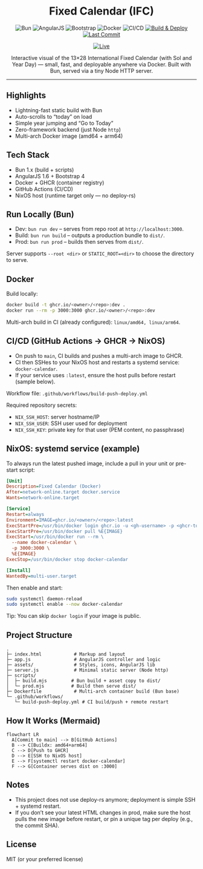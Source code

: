 <div align="center">

# Fixed Calendar (IFC)

![Bun](https://img.shields.io/badge/Bun-1.x-000000?logo=bun&logoColor=white)
![AngularJS](https://img.shields.io/badge/AngularJS-1.6-c3002f?logo=angular&logoColor=white)
![Bootstrap](https://img.shields.io/badge/Bootstrap-4.5-7952B3?logo=bootstrap&logoColor=white)
![Docker](https://img.shields.io/badge/Container-GHCR-2496ED?logo=docker&logoColor=white)
![CI/CD](https://img.shields.io/badge/CI%2FCD-GitHub%20Actions-2088FF?logo=githubactions&logoColor=white)
[![Build & Deploy](https://github.com/sahajjain01/fixed-calendar/actions/workflows/build-push-deploy.yml/badge.svg?branch=main)](https://github.com/sahajjain01/fixed-calendar/actions/workflows/build-push-deploy.yml)
[![Last Commit](https://img.shields.io/github/last-commit/sahajjain01/fixed-calendar)](https://github.com/sahajjain01/fixed-calendar/commits/main)

<!-- Demo badge: update link if you host it -->
[![Live](https://img.shields.io/badge/Live-Demo-2ea44f)](https://calendar.sahajjain.com)

Interactive visual of the 13×28 International Fixed Calendar (with Sol and Year Day) — small, fast, and deployable anywhere via Docker. Built with Bun, served via a tiny Node HTTP server.

</div>

---

## Highlights

- Lightning-fast static build with Bun
- Auto-scrolls to “today” on load
- Simple year jumping and “Go to Today”
- Zero-framework backend (just Node `http`)
- Multi-arch Docker image (amd64 + arm64)

## Tech Stack

- Bun 1.x (build + scripts)
- AngularJS 1.6 + Bootstrap 4
- Docker + GHCR (container registry)
- GitHub Actions (CI/CD)
- NixOS host (runtime target only — no deploy-rs)

## Run Locally (Bun)

- Dev: `bun run dev` – serves from repo root at `http://localhost:3000`.
- Build: `bun run build` – outputs a production bundle to `dist/`.
- Prod: `bun run prod` – builds then serves from `dist/`.

Server supports `--root <dir>` or `STATIC_ROOT=<dir>` to choose the directory to serve.

## Docker

Build locally:

```sh
docker build -t ghcr.io/<owner>/<repo>:dev .
docker run --rm -p 3000:3000 ghcr.io/<owner>/<repo>:dev
```

Multi-arch build in CI (already configured): `linux/amd64, linux/arm64`.

## CI/CD (GitHub Actions → GHCR → NixOS)

- On push to `main`, CI builds and pushes a multi-arch image to GHCR.
- CI then SSHes to your NixOS host and restarts a systemd service: `docker-calendar`.
- If your service uses `:latest`, ensure the host pulls before restart (sample below).

Workflow file: `.github/workflows/build-push-deploy.yml`

Required repository secrets:

- `NIX_SSH_HOST`: server hostname/IP
- `NIX_SSH_USER`: SSH user used for deployment
- `NIX_SSH_KEY`: private key for that user (PEM content, no passphrase)

## NixOS: systemd service (example)

To always run the latest pushed image, include a pull in your unit or pre-start script:

```ini
[Unit]
Description=Fixed Calendar (Docker)
After=network-online.target docker.service
Wants=network-online.target

[Service]
Restart=always
Environment=IMAGE=ghcr.io/<owner>/<repo>:latest
ExecStartPre=/usr/bin/docker login ghcr.io -u <gh-username> -p <ghcr-token>
ExecStartPre=/usr/bin/docker pull %E{IMAGE}
ExecStart=/usr/bin/docker run --rm \
  --name docker-calendar \
  -p 3000:3000 \
  %E{IMAGE}
ExecStop=/usr/bin/docker stop docker-calendar

[Install]
WantedBy=multi-user.target
```

Then enable and start:

```sh
sudo systemctl daemon-reload
sudo systemctl enable --now docker-calendar
```

Tip: You can skip `docker login` if your image is public.

## Project Structure

```
.
├─ index.html            # Markup and layout
├─ app.js                # AngularJS controller and logic
├─ assets/               # Styles, icons, AngularJS lib
├─ server.js             # Minimal static server (Node http)
├─ scripts/
│  ├─ build.mjs         # Bun build + asset copy to dist/
│  └─ prod.mjs          # Build then serve dist/
├─ Dockerfile            # Multi-arch container build (Bun base)
└─ .github/workflows/
   └─ build-push-deploy.yml # CI build/push + remote restart
```

## How It Works (Mermaid)

```mermaid
flowchart LR
  A[Commit to main] --> B[GitHub Actions]
  B --> C[Buildx: amd64+arm64]
  C --> D[Push to GHCR]
  D --> E[SSH to NixOS host]
  E --> F[systemctl restart docker-calendar]
  F --> G[Container serves dist on :3000]
```

## Notes

- This project does not use deploy-rs anymore; deployment is simple SSH + systemd restart.
- If you don’t see your latest HTML changes in prod, make sure the host pulls the new image before restart, or pin a unique tag per deploy (e.g., the commit SHA).

## License

MIT (or your preferred license)

